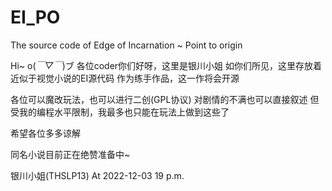 # EI_PO
The source code of Edge of Incarnation ~ Point to origin

Hi~ o(*￣▽￣*)ブ
各位coder你们好呀，这里是银川小姐
如你们所见，这里存放着近似于视觉小说的EI源代码
作为练手作品，这一作将会开源

各位可以魔改玩法，也可以进行二创(GPL协议)
对剧情的不满也可以直接叙述
但受我的编程水平限制，我最多也只能在玩法上做到这些了

希望各位多多谅解

同名小说目前正在绝赞准备中~

银川小姐(THSLP13) At 2022-12-03 19 p.m.
